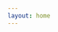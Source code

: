 ```yaml
---
layout: home
---
```


<script setup lang="ts">
import NpmPackage from '../.vitepress/theme/components/NpmPackage.vue'
import data from '../data/packages.json';
interface PackageInfo {
  name: string;
  description: string;
  keywords: string[];
  created_at: string;
  modified_at: string;
  downloads: number;
}

const packages = (data as PackageInfo[]).sort((a, b) => {
  return b.downloads - a.downloads;
});
</script>

<div class="py-16 grid grid-cols-1 md:grid-cols-2 lg:grid-cols-3 gap-6">
  <NpmPackage
    v-for="pkg of packages"
    :key="pkg.name"
    v-bind="pkg"
  />
</div>
